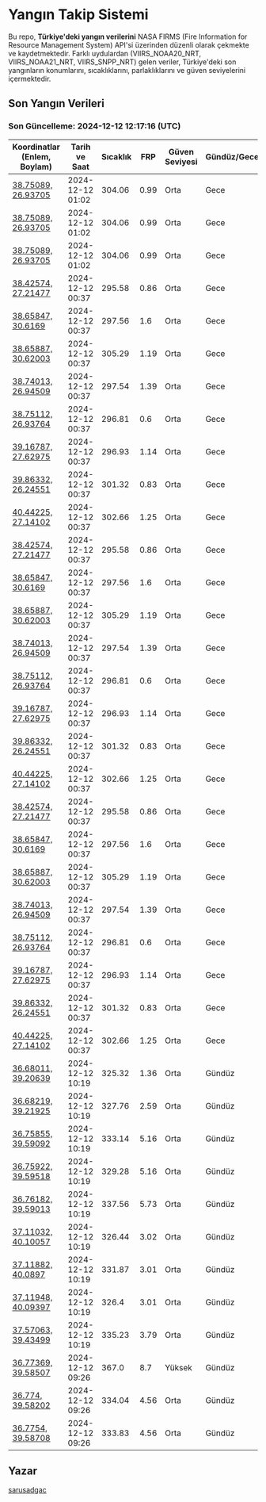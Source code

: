 # Yangın Takip Sistemi

Bu repo, **Türkiye'deki yangın verilerini** NASA FIRMS (Fire Information for Resource Management System) API'si üzerinden düzenli olarak çekmekte ve kaydetmektedir. Farklı uydulardan (VIIRS_NOAA20_NRT, VIIRS_NOAA21_NRT, VIIRS_SNPP_NRT) gelen veriler, Türkiye'deki son yangınların konumlarını, sıcaklıklarını, parlaklıklarını ve güven seviyelerini içermektedir.

## Son Yangın Verileri
### Son Güncelleme: 2024-12-12 12:17:16 (UTC)

| Koordinatlar (Enlem, Boylam) | Tarih ve Saat | Sıcaklık | FRP | Güven Seviyesi | Gündüz/Gece |
|-----------------------------|----------------|----------|-----|----------------|-------------|
| [38.75089, 26.93705](https://www.google.com/maps?q=38.75089,26.93705) | 2024-12-12 01:02 | 304.06 | 0.99 | Orta | Gece |
| [38.75089, 26.93705](https://www.google.com/maps?q=38.75089,26.93705) | 2024-12-12 01:02 | 304.06 | 0.99 | Orta | Gece |
| [38.75089, 26.93705](https://www.google.com/maps?q=38.75089,26.93705) | 2024-12-12 01:02 | 304.06 | 0.99 | Orta | Gece |
| [38.42574, 27.21477](https://www.google.com/maps?q=38.42574,27.21477) | 2024-12-12 00:37 | 295.58 | 0.86 | Orta | Gece |
| [38.65847, 30.6169](https://www.google.com/maps?q=38.65847,30.6169) | 2024-12-12 00:37 | 297.56 | 1.6 | Orta | Gece |
| [38.65887, 30.62003](https://www.google.com/maps?q=38.65887,30.62003) | 2024-12-12 00:37 | 305.29 | 1.19 | Orta | Gece |
| [38.74013, 26.94509](https://www.google.com/maps?q=38.74013,26.94509) | 2024-12-12 00:37 | 297.54 | 1.39 | Orta | Gece |
| [38.75112, 26.93764](https://www.google.com/maps?q=38.75112,26.93764) | 2024-12-12 00:37 | 296.81 | 0.6 | Orta | Gece |
| [39.16787, 27.62975](https://www.google.com/maps?q=39.16787,27.62975) | 2024-12-12 00:37 | 296.93 | 1.14 | Orta | Gece |
| [39.86332, 26.24551](https://www.google.com/maps?q=39.86332,26.24551) | 2024-12-12 00:37 | 301.32 | 0.83 | Orta | Gece |
| [40.44225, 27.14102](https://www.google.com/maps?q=40.44225,27.14102) | 2024-12-12 00:37 | 302.66 | 1.25 | Orta | Gece |
| [38.42574, 27.21477](https://www.google.com/maps?q=38.42574,27.21477) | 2024-12-12 00:37 | 295.58 | 0.86 | Orta | Gece |
| [38.65847, 30.6169](https://www.google.com/maps?q=38.65847,30.6169) | 2024-12-12 00:37 | 297.56 | 1.6 | Orta | Gece |
| [38.65887, 30.62003](https://www.google.com/maps?q=38.65887,30.62003) | 2024-12-12 00:37 | 305.29 | 1.19 | Orta | Gece |
| [38.74013, 26.94509](https://www.google.com/maps?q=38.74013,26.94509) | 2024-12-12 00:37 | 297.54 | 1.39 | Orta | Gece |
| [38.75112, 26.93764](https://www.google.com/maps?q=38.75112,26.93764) | 2024-12-12 00:37 | 296.81 | 0.6 | Orta | Gece |
| [39.16787, 27.62975](https://www.google.com/maps?q=39.16787,27.62975) | 2024-12-12 00:37 | 296.93 | 1.14 | Orta | Gece |
| [39.86332, 26.24551](https://www.google.com/maps?q=39.86332,26.24551) | 2024-12-12 00:37 | 301.32 | 0.83 | Orta | Gece |
| [40.44225, 27.14102](https://www.google.com/maps?q=40.44225,27.14102) | 2024-12-12 00:37 | 302.66 | 1.25 | Orta | Gece |
| [38.42574, 27.21477](https://www.google.com/maps?q=38.42574,27.21477) | 2024-12-12 00:37 | 295.58 | 0.86 | Orta | Gece |
| [38.65847, 30.6169](https://www.google.com/maps?q=38.65847,30.6169) | 2024-12-12 00:37 | 297.56 | 1.6 | Orta | Gece |
| [38.65887, 30.62003](https://www.google.com/maps?q=38.65887,30.62003) | 2024-12-12 00:37 | 305.29 | 1.19 | Orta | Gece |
| [38.74013, 26.94509](https://www.google.com/maps?q=38.74013,26.94509) | 2024-12-12 00:37 | 297.54 | 1.39 | Orta | Gece |
| [38.75112, 26.93764](https://www.google.com/maps?q=38.75112,26.93764) | 2024-12-12 00:37 | 296.81 | 0.6 | Orta | Gece |
| [39.16787, 27.62975](https://www.google.com/maps?q=39.16787,27.62975) | 2024-12-12 00:37 | 296.93 | 1.14 | Orta | Gece |
| [39.86332, 26.24551](https://www.google.com/maps?q=39.86332,26.24551) | 2024-12-12 00:37 | 301.32 | 0.83 | Orta | Gece |
| [40.44225, 27.14102](https://www.google.com/maps?q=40.44225,27.14102) | 2024-12-12 00:37 | 302.66 | 1.25 | Orta | Gece |
| [36.68011, 39.20639](https://www.google.com/maps?q=36.68011,39.20639) | 2024-12-12 10:19 | 325.32 | 1.36 | Orta | Gündüz |
| [36.68219, 39.21925](https://www.google.com/maps?q=36.68219,39.21925) | 2024-12-12 10:19 | 327.76 | 2.59 | Orta | Gündüz |
| [36.75855, 39.59092](https://www.google.com/maps?q=36.75855,39.59092) | 2024-12-12 10:19 | 333.14 | 5.16 | Orta | Gündüz |
| [36.75922, 39.59518](https://www.google.com/maps?q=36.75922,39.59518) | 2024-12-12 10:19 | 329.28 | 5.16 | Orta | Gündüz |
| [36.76182, 39.59013](https://www.google.com/maps?q=36.76182,39.59013) | 2024-12-12 10:19 | 337.56 | 5.73 | Orta | Gündüz |
| [37.11032, 40.10057](https://www.google.com/maps?q=37.11032,40.10057) | 2024-12-12 10:19 | 326.44 | 3.02 | Orta | Gündüz |
| [37.11882, 40.0897](https://www.google.com/maps?q=37.11882,40.0897) | 2024-12-12 10:19 | 331.87 | 3.01 | Orta | Gündüz |
| [37.11948, 40.09397](https://www.google.com/maps?q=37.11948,40.09397) | 2024-12-12 10:19 | 326.4 | 3.01 | Orta | Gündüz |
| [37.57063, 39.43499](https://www.google.com/maps?q=37.57063,39.43499) | 2024-12-12 10:19 | 335.23 | 3.79 | Orta | Gündüz |
| [36.77369, 39.58507](https://www.google.com/maps?q=36.77369,39.58507) | 2024-12-12 09:26 | 367.0 | 8.7 | Yüksek | Gündüz |
| [36.774, 39.58202](https://www.google.com/maps?q=36.774,39.58202) | 2024-12-12 09:26 | 334.04 | 4.56 | Orta | Gündüz |
| [36.7754, 39.58708](https://www.google.com/maps?q=36.7754,39.58708) | 2024-12-12 09:26 | 333.83 | 4.56 | Orta | Gündüz |

## Yazar

[sarusadgac](https://x.com/sarusadgac)
